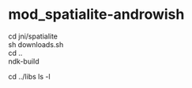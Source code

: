 # mod_spatialite-androwish

cd jni/spatialite  
sh downloads.sh  
cd ..  
ndk-build

cd ../libs
ls -l

